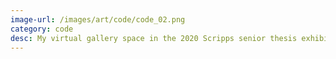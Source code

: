 ```yaml
---
image-url: /images/art/code/code_02.png
category: code
desc: My virtual gallery space in the 2020 Scripps senior thesis exhibit <i>A part / Apart</i>, showcasing interactive, generative, VR-viewable landscapes that explore place and self-reflection
---
```

